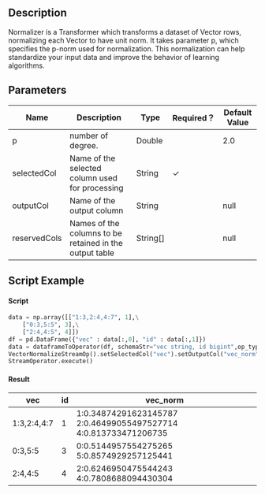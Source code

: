 ## Description
Normalizer is a Transformer which transforms a dataset of Vector rows, normalizing each Vector to have unit norm. It
 takes parameter p, which specifies the p-norm used for normalization. This normalization can help standardize your
 input data and improve the behavior of learning algorithms.

## Parameters
| Name | Description | Type | Required？ | Default Value |
| --- | --- | --- | --- | --- |
| p | number of degree. | Double |  | 2.0 |
| selectedCol | Name of the selected column used for processing | String | ✓ |  |
| outputCol | Name of the output column | String |  | null |
| reservedCols | Names of the columns to be retained in the output table | String[] |  | null |


## Script Example

#### Script
``` python
data = np.array([["1:3,2:4,4:7", 1],\
    ["0:3,5:5", 3],\
    ["2:4,4:5", 4]])
df = pd.DataFrame({"vec" : data[:,0], "id" : data[:,1]})
data = dataframeToOperator(df, schemaStr="vec string, id bigint",op_type="stream")
VectorNormalizeStreamOp().setSelectedCol("vec").setOutputCol("vec_norm").linkFrom(data).print()
StreamOperator.execute()
```
#### Result


| vec         | id   | vec_norm                                 |
| ----------- | ---- | ---------------------------------------- |
| 1:3,2:4,4:7 | 1    | 1:0.34874291623145787 2:0.46499055497527714 4:0.813733471206735 |
| 0:3,5:5     | 3    | 0:0.5144957554275265 5:0.8574929257125441 |
| 2:4,4:5     | 4    | 2:0.6246950475544243 4:0.7808688094430304 |


